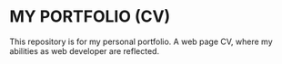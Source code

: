 # MY PORTFOLIO (CV)

This repository is for my personal portfolio. A web page CV, where my abilities as web developer are reflected.